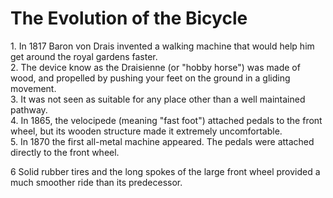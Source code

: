 <!DOCTYPE html>
<html>
<head>
<title>Clear</title>
<link rel="stylesheet" type="text/css" href="floating.css">
  </head>
  <body>
    <h1>The Evolution of the Bicycle</h1>
<div>1. In 1817 Baron von Drais invented a walking machine that would help him get around the royal gardens faster.</div>
<div>2. The device know as the Draisienne (or "hobby horse") was made of wood, and propelled by pushing your feet on the ground in a gliding movement.</div>
<div>3. It was not seen as suitable for any place other than a well maintained pathway. </div>
<div>4. In 1865, the velocipede (meaning "fast foot") attached pedals to the front wheel, but its wooden structure made it extremely uncomfortable.</div>
<div>5. In 1870 the first all-metal machine appeared. The pedals were attached directly to the front wheel.
<p>6 Solid rubber tires and the long spokes of the large front wheel provided a much smoother ride than its predecessor.</div>
  </body>
</html>
